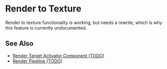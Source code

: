 # Render to Texture

<!-- PAGE IS TODO -->

Render to texture functionality is working, but needs a rewrite, which is why this feature is currently undocumented.

## See Also

* [Render Target Activator Component (TODO)](render-target-activator-component.md)
* [Render Pipeline (TODO)](../render-pipeline-overview.md)

